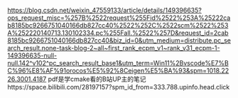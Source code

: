 https://blog.csdn.net/weixin_47559133/article/details/149396635?ops_request_misc=%257B%2522request%255Fid%2522%253A%25222cab8185bc9266751040166db827cc40%2522%252C%2522scm%2522%253A%252220140713.130102334.pc%255Fall.%2522%257D&request_id=2cab8185bc9266751040166db827cc40&biz_id=0&utm_medium=distribute.pc_search_result.none-task-blog-2~all~first_rank_ecpm_v1~rank_v31_ecpm-1-149396635-null-null.142^v102^pc_search_result_base1&utm_term=Win11%2Bvscode%E7%BC%96%E8%AF%91orocos%E5%92%8Ceigen%E5%BA%93&spm=1018.2226.3001.4187
pdf是学cmake看的B站UP主的笔记https://space.bilibili.com/28197157?spm_id_from=333.788.upinfo.head.click
